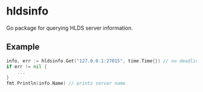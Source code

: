 # hldsinfo

Go package for querying HLDS server information.

## Example

```go
info, err := hldsinfo.Get("127.0.0.1:27015", time.Time{}) // no deadline
if err != nil {
    ...
}
fmt.Println(info.Name) // prints server name
```
